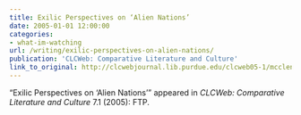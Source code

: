 ```yaml
---
title: Exilic Perspectives on ‘Alien Nations’
date: 2005-01-01 12:00:00
categories: 
- what-im-watching
url: /writing/exilic-perspectives-on-alien-nations/
publication: 'CLCWeb: Comparative Literature and Culture'
link_to_original: http://clcwebjournal.lib.purdue.edu/clcweb05-1/mcclennen05.html
---
```

“Exilic Perspectives on ‘Alien Nations’” appeared in <em>CLCWeb: Comparative Literature and Culture</em> 7.1 (2005): FTP.
